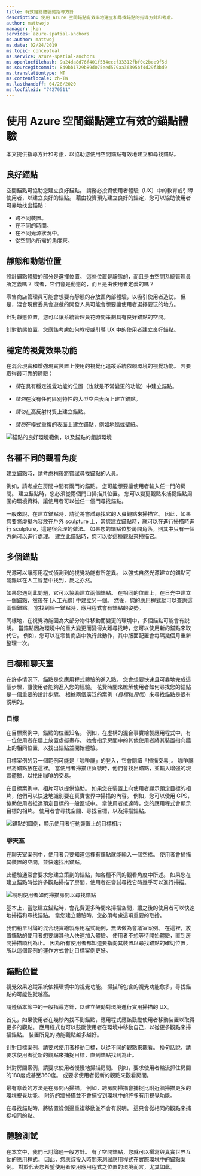```yaml
---
title: 有效錨點體驗的指導方針
description: 使用 Azure 空間錨點有效率地建立和尋找錨點的指導方針和考慮。
author: mattwojo
manager: jken
services: azure-spatial-anchors
ms.author: mattwoj
ms.date: 02/24/2019
ms.topic: conceptual
ms.service: azure-spatial-anchors
ms.openlocfilehash: 9a24da8d76f401f534eccf33312fbf0c2bee9f5d
ms.sourcegitcommit: 849bb1729b89d075eed579aa36395bf4d29f3bd9
ms.translationtype: MT
ms.contentlocale: zh-TW
ms.lasthandoff: 04/28/2020
ms.locfileid: "74270511"
---
```

# <a name="create-an-effective-anchor-experience-by-using-azure-spatial-anchors"></a>使用 Azure 空間錨點建立有效的錨點體驗

本文提供指導方針和考慮，以協助您使用空間錨點有效地建立和尋找錨點。

## <a name="good-anchors"></a>良好錨點

空間錨點可協助您建立良好錨點。 請務必投資使用者體驗（UX）中的教育或引導使用者，以建立良好的錨點。 藉由投資預先建立良好的錨定，您可以協助使用者可靠地找出錨點：

- 跨不同裝置。
- 在不同的時間。
- 在不同光源狀況中。
- 從空間內所需的角度來。

## <a name="static-and-dynamic-locations"></a>靜態和動態位置

設計錨點體驗的部分是選擇位置。 這些位置是靜態的，而且是由空間系統管理員所定義嗎？ 或者，它們會是動態的，而且是由使用者定義的嗎？

零售商店管理員可能會想要有靜態的存放區內部體驗，以吸引使用者造訪。 但是，混合現實委員會遊戲的開發人員可能會想要讓使用者選擇要玩的地方。

針對靜態位置，您可以讓系統管理員花時間策劃具有良好錨點的空間。

針對動態位置，您應該考慮如何教授或引導 UX 中的使用者建立良好錨點。

## <a name="stable-visual-features"></a>穩定的視覺效果功能

在混合現實和增強現實裝置上使用的視覺化追蹤系統依賴環境的視覺功能。 若要取得最可靠的體驗：

- *請*在具有穩定視覺功能的位置（也就是不常變更的功能）中建立錨點。

- *請勿*在沒有任何區別特性的大型空白表面上建立錨點。

- *請勿*在高反射材質上建立錨點。

- *請勿*在模式重複的表面上建立錨點，例如地毯或壁紙。

![錨點的良好環境範例，以及錨點的錯誤環境](./media/stable-visual.png)

## <a name="various-viewing-perspectives"></a>各種不同的觀看角度

建立錨點時，請考慮稍後將嘗試尋找錨點的人員。

例如，請考慮在房間中間有兩門的錨點。 您可能想要讓使用者輸入任一門的房間。 建立錨點時，您必須從兩個門口掃描其位置。 您可以變更觀點來捕捉錨點周圍的環境資料，讓使用者可以從任一個門尋找錨點。

一般來說，在建立錨點時，請從將嘗試尋找它的人員觀點來掃描它。 因此，如果您要將虛擬內容放在戶外 sculpture 上，當您建立錨點時，就可以在進行掃描時進行 sculpture，這是很合理的做法。 如果您的錨點位於房間角落，則其中只有一個方向可以進行處理。 建立此錨點時，您可以從這種觀點來掃描它。

## <a name="multiple-anchors"></a>多個錨點

光源可以讓應用程式偵測到的視覺功能有所差異。 以強式自然光源建立的錨點可能難以在人工智慧中找到，反之亦然。

如果您遇到此問題，它可以協助建立兩個錨點。 在相同的位置上，在日光中建立一個錨點，然後在 [人工光線] 中建立另一個。 然後，您的應用程式就可以查詢這兩個錨點。 當找到任一錨點時，應用程式會有錨點的姿勢。

同樣地，在視覺功能因為大部分物件移動而變更的環境中，多個錨點可能會有説明。 當錨點因為環境中的重大變更而變得太難尋找時，您可以使用新的錨點來取代它。 例如，您可以在零售商店中執行此動作，其中版面配置會每隔幾個月重新整理一次。

## <a name="targets-and-rooms"></a>目標和聊天室

在許多情況下，錨點是您應用程式體驗的進入點。 您會想要快速且可靠地完成這個步驟，讓使用者能夠進入您的經驗。 花費時間來瞭解使用者如何尋找您的錨點是一個重要的設計步驟。 根據兩個廣泛的案例（*目標*和*房間*）來尋找錨點是很有説明的。

### <a name="targets"></a>目標

在目標案例中，錨點的位置知名。 例如，在虛構的混合事實繪製應用程式中，有一位使用者在牆上放置虛擬畫布。 她會指示房間中的其他使用者將其裝置指向牆上的相同位置，以找出錨點並開始體驗。

目標案例的另一個範例可能是「咖啡廳」的登入，它會閱讀「掃描交易」。 咖啡廳已將錨點放在這裡。 當使用者掃描正負號時，他們會找出錨點，並輸入增強的現實體驗，以找出咖啡的交易。

在目標案例中，相片可以提供協助。 如果您在裝置上向使用者顯示預定目標的相片，他們可以快速地識別要在真實世界中掃描的內容。 例如，您可以使用 GPS，協助使用者抵達預定目標的一般區域中。 當使用者抵達時，您的應用程式會顯示目標的相片。 使用者會尋找空間、尋找目標，以及掃描錨點。

![錨點的圖例，顯示使用者行動裝置上的目標相片](./media/start-here-edit.png)

### <a name="rooms"></a>聊天室

在聊天室案例中，使用者只要知道這裡有錨點就能輸入一個空格。 使用者會掃描其裝置的空間，並快速找出錨點。

此體驗通常會要求您建立策劃的錨點，如各種不同的觀看角度中所述。 如果您在建立錨點時從許多觀點掃描了房間，使用者在嘗試尋找它時幾乎可以進行掃描。

![說明使用者如何掃描房間以尋找錨點](./media/scan-room.png)

基本上，當您建立錨點時，會花費更多時間來掃描空間，讓之後的使用者可以快速地掃描和尋找錨點。 當您建立體驗時，您必須考慮這項重要的取捨。

我們稍早討論的混合現實繪製應用程式範例，無法做為會議室案例。 在這裡，放置錨點的使用者想要讓其他人快速加入體驗。 使用者不想等待開始體驗，直到房間掃描順利為止。 因為所有使用者都知道要指向其裝置以尋找錨點的確切位置，所以這個範例的運作方式會比目標案例更好。

## <a name="anchor-location"></a>錨點位置

視覺效果追蹤系統依賴環境中的視覺功能。 掃描所包含的視覺功能愈多，尋找錨點的可能性就越高。

請遵循本節中的一般指導方針，以建立鼓勵對環境進行實用掃描的 UX。

首先，如果使用者在幾秒內找不到錨點，應用程式應該鼓勵使用者移動裝置以取得更多的觀點。 應用程式也可以鼓勵使用者在環境中移動自己，以從更多觀點來掃描錨點。 裝置所見的功能觀點越多越好。

針對目標案例，請要求使用者移動目標，以從不同的觀點來觀看。 換句話說，請要求使用者從新的觀點來捕捉目標，直到錨點找到為止。

針對房間案例，請要求使用者慢慢地掃描房間。 例如，要求使用者輪流抓住房間的180度或甚至360度。 或要求使用者從新的觀點來觀看房間。

最有意義的方法是在房間內掃描。 例如，跨房間掃描會捕捉比附近牆掃描更多的環境視覺功能。 附近的牆掃描並不會捕捉到環境中的許多有用視覺功能。

在尋找錨點時，將裝置從側邊重複移動並不會有説明。 這只會從相同的觀點來捕捉相同的點。

## <a name="experience-tests"></a>體驗測試

在本文中，我們已討論過一般方針。 有了空間錨點，您就可以撰寫與真實世界互動的應用程式。 因此，您應該投入時間來測試應用程式在實際環境中的錨點案例。 對於代表您希望使用者使用應用程式之位置的環境而言，尤其如此。
